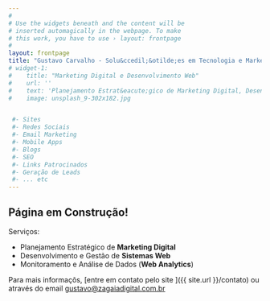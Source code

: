 ```yaml
---
#
# Use the widgets beneath and the content will be
# inserted automagically in the webpage. To make
# this work, you have to use › layout: frontpage
#
layout: frontpage
title: "Gustavo Carvalho - Solu&ccedil;&otilde;es em Tecnologia e Marketing Digital"
# widget-1:
#    title: "Marketing Digital e Desenvolvimento Web"
#    url: ''
#    text: 'Planejamento Estrat&eacute;gico de Marketing Digital, Desenvolvimento e #Gestão de Sistemas Web.'
#    image: unsplash_9-302x182.jpg


 #- Sites
 #- Redes Sociais
 #- Email Marketing
 #- Mobile Apps
 #- Blogs
 #- SEO
 #- Links Patrocinados
 #- Geração de Leads
 #- ... etc
---
```

## Página em Construção!
Servi&ccedil;os:

 - Planejamento Estrat&eacute;gico de **Marketing Digital** 
 - Desenvolvimento e Gestão de **Sistemas Web**
 - Monitoramento e Análise de Dados (**Web Analytics**)


Para mais informa&ccedil;&otilde;s, [entre em contato pelo site ]({{ site.url }}/contato) ou através do email [gustavo@zagaiadigital.com.br](mailto:gustavo@zagaiadigital.com.br)

